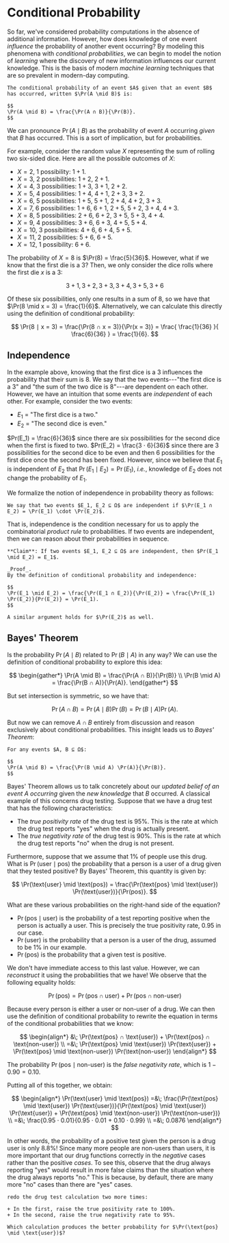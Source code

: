 # Conditional Probability

So far, we've considered probability computations in the absence of additional information.
However, how does knowledge of one event _influence_ the probability of another event occurring?
By modeling this phenomena with _conditional probabilities_, we can begin to model the notion of _learning_ where the discovery of new information influences our current knowledge.
This is the basis of modern _machine learning_ techniques that are so prevalent in modern-day computing.

~~~admonish info title="Definition (Conditional Probability)"
The conditional probability of an event $A$ given that an event $B$ has occurred, written $\Pr(A \mid B)$ is:

$$
\Pr(A \mid B) = \frac{\Pr(A ∩ B)}{\Pr(B)}.
$$
~~~

We can pronounce $\Pr(A \mid B)$ as the probability of event $A$ occurring _given_ that $B$ has occurred.
This is a sort of implication, but for probabilities.

For example, consider the random value $X$ representing the sum of rolling two six-sided dice.
Here are all the possible outcomes of $X$:

+   $X = 2$, 1 possibility: $1+1$.
+   $X = 3$, 2 possibilities: $1+2$, $2+1$.
+   $X = 4$, 3 possibilities: $1+3$, $3+1$, $2+2$.
+   $X = 5$, 4 possibilities: $1+4$, $4+1$, $2+3$, $3+2$.
+   $X = 6$, 5 possibilities: $1+5$, $5+1$, $2+4$, $4+2$, $3+3$.
+   $X = 7$, 6 possibilities: $1+6$, $6+1$, $2+5$, $5+2$, $3+4$, $4+3$.
+   $X = 8$, 5 possibilities: $2+6$, $6+2$, $3+5$, $5+3$, $4+4$.
+   $X = 9$, 4 possibilities: $3+6$, $6+3$, $4+5$, $5+4$.
+   $X = 10$, 3 possibilities: $4+6$, $6+4$, $5+5$.
+   $X = 11$, 2 possibilities: $5+6$, $6+5$.
+   $X = 12$, 1 possibility: $6+6$.

The probability of $X = 8$ is $\Pr(8) = \frac{5}{36}$.
However, what if we know that the first die is a $3$?
Then, we only consider the dice rolls where the first die $x$ is a $3$:

$$
3+1, 3+2, 3+3, 3+4, 3+5, 3+6
$$

Of these six possibilities, only one results in a sum of $8$, so we have that $\Pr(8 \mid x = 3) = \frac{1}{6}$.
Alternatively, we can calculate this directly using the definition of conditional probability:

$$
\Pr(8 ∣ x = 3) = \frac{\Pr(8 ∩ x = 3)}{\Pr(x = 3)} = \frac{ \frac{1}{36} }{ \frac{6}{36} } = \frac{1}{6}.
$$

## Independence

In the example above, knowing that the first dice is a 3 influences the probability that their sum is 8.
We say that the two events---"the first dice is a 3" and "the sum of the two dice is 8"---are dependent on each other.
However, we have an intuition that some events are _independent_ of each other.
For example, consider the two events:

+   $E_1$ = "The first dice is a two."
+   $E_2$ = "The second dice is even."

$Pr(E_1) = \frac{6}{36}$ since there are six possibilities for the second dice when the first is fixed to two.
$Pr(E_2) = \frac{3 ⋅ 6}{36}$ since there are 3 possibilities for the second dice to be even and then 6 possibilities for the first dice once the second has been fixed.
However, since we believe that $E_1$ is independent of $E_2$ that $\Pr(E_1 \mid E_2) = \Pr(E_1)$, _i.e._, knowledge of $E_2$ does not change the probability of $E_1$.

We formalize the notion of independence in probability theory as follows:

~~~admonish info title="Definition (Independence)"
We say that two events $E_1, E_2 ⊆ Ω$ are independent if $\Pr(E_1 ∩ E_2) = \Pr(E_1) \cdot \Pr(E_2)$.
~~~

That is, independence is the condition necessary for us to apply the combinatorial _product rule_ to probabilities.
If two events are independent, then we can reason about their probabilities in sequence.

~~~admonish check title="Proof"
**Claim**: If two events $E_1, E_2 ⊆ Ω$ are independent, then $Pr(E_1 \mid E_2) = E_1$.

_Proof_.
By the definition of conditional probability and independence:

$$
\Pr(E_1 \mid E_2) = \frac{\Pr(E_1 ∩ E_2)}{\Pr(E_2)} = \frac{\Pr(E_1) \Pr(E_2)}{Pr(E_2)} = \Pr(E_1).
$$

A similar argument holds for $\Pr(E_2)$ as well.
~~~

## Bayes' Theorem

Is the probability $\Pr(A \mid B)$ related to $\Pr(B \mid A)$ in any way?
We can use the definition of conditional probability to explore this idea:

$$
\begin{gather*}
\Pr(A \mid B) = \frac{\Pr(A ∩ B)}{\Pr(B)} \\
\Pr(B \mid A) = \frac{\Pr(B ∩ A)}{\Pr(A)}.
\end{gather*}
$$

But set intersection is symmetric, so we have that:

$$
\Pr(A ∩ B) = \Pr(A \mid B) \Pr(B) = \Pr(B \mid A) \Pr(A).
$$

But now we can remove $A ∩ B$ entirely from discussion and reason exclusively about conditional probabilities.
This insight leads us to _Bayes' Theorem_:

~~~admonish info title="Theorem (Bayes' Theorem)"
For any events $A, B ⊆ Ω$:

$$
\Pr(A \mid B) = \frac{\Pr(B \mid A) \Pr(A)}{\Pr(B)}.
$$
~~~

Bayes' Theorem allows us to talk concretely about our _updated belief of an event $A$ occurring_ given the _new knowledge_ that $B$ occurred.
A classical example of this concerns drug testing.
Suppose that we have a drug test that has the following characteristics:

+   The _true positivity rate_ of the drug test is 95%.
    This is the rate at which the drug test reports "yes" when the drug is actually present.
+   The _true negativity rate_ of the drug test is 90%.
    This is the rate at which the drug test reports "no" when the drug is not present.

Furthermore, suppose that we assume that 1% of people use this drug.
What is $\Pr(\text{user} \mid \text{pos})$ the probability that a person is a user of a drug given that they tested positive?
By Bayes' Theorem, this quantity is given by:

$$
\Pr(\text{user} \mid \text{pos}) = \frac{\Pr(\text{pos} \mid \text{user}) \Pr(\text{user})}{\Pr(pos)}.
$$

What are these various probabilities on the right-hand side of the equation?

+   $\Pr(\text{pos} \mid \text{user})$ is the probability of a test reporting positive when the person is actually a user.
    This is precisely the true positivity rate, 0.95 in our case.
+   $\Pr(\text{user})$ is the probability that a person is a user of the drug, assumed to be 1% in our example.
+   $\Pr(\text{pos})$ is the probability that a given test is positive.

We don't have immediate access to this last value.
However, we can _reconstruct_ it using the probabilities that we have!
We observe that the following equality holds:

$$
\Pr(\text{pos}) = \Pr(\text{pos} ∩ \text{user}) + \Pr(\text{pos} ∩ \text{non-user})
$$

Because every person is either a user or non-user of a drug.
We can then use the definition of conditional probability to rewrite the equation in terms of the conditional probabilities that we know:

$$
\begin{align*}
   &\; \Pr(\text{pos} ∩ \text{user}) + \Pr(\text{pos} ∩ \text{non-user}) \\
  =&\; \Pr(\text{pos} \mid \text{user}) \Pr(\text{user}) + \Pr(\text{pos} \mid \text{non-user}) \Pr(\text{non-user})
\end{align*}
$$

The probability $\Pr(\text{pos} \mid \text{non-user})$ is the _false negativity rate_, which is $1 - 0.90 = 0.10$.

Putting all of this together, we obtain:

$$
\begin{align*}
  \Pr(\text{user} \mid \text{pos}) =&\; \frac{\Pr(\text{pos} \mid \text{user}) \Pr(\text{user})}{\Pr(\text{pos} \mid \text{user}) \Pr(\text{user}) + \Pr(\text{pos} \mid \text{non-user}) \Pr(\text{non-user})} \\
=&\; \frac{0.95 ⋅ 0.01}{0.95 ⋅ 0.01 + 0.10 ⋅ 0.99} \\
=&\; 0.0876
\end{align*}
$$

In other words, the probability of a positive test given the person is a drug user is only 8.8%!
Since many more people are non-users than users, it is more important that our drug functions correctly in the _negative_ cases rather than the positive _cases_.
To see this, observe that the drug always reporting "yes" would result in more false claims than the situation where the drug always reports "no."
This is because, by default, there are many more "no" cases than there are "yes" cases.

~~~admonish problem title="Exercise (False Negativity, ‡)"
redo the drug test calculation two more times:

+ In the first, raise the true positivity rate to 100%.
+ In the second, raise the true negativity rate to 95%.

Which calculation produces the better probability for $\Pr(\text{pos} \mid \text{user})$?
~~~
